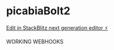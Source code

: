 # picabiaBolt2

[Edit in StackBlitz next generation editor ⚡️](https://stackblitz.com/~/github.com/profdl/picabiaBolt2)


WORKING WEBHOOKS